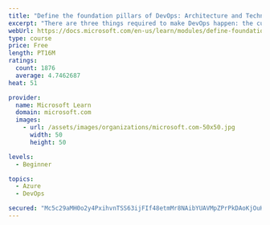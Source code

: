 ```yaml
---
title: "Define the foundation pillars of DevOps: Architecture and Technology"
excerpt: "There are three things required to make DevOps happen: the cultural component, tools and technology, and architecture. Discover the last two foundation pillars of DevOps, Architecture and Technology!"
webUrl: https://docs.microsoft.com/en-us/learn/modules/define-foundation-pillars/
type: course
price: Free
length: PT16M
ratings:
  count: 1876
  average: 4.7462687
heat: 51

provider:
  name: Microsoft Learn
  domain: microsoft.com
  images:
    - url: /assets/images/organizations/microsoft.com-50x50.jpg
      width: 50
      height: 50

levels:
  - Beginner

topics:
  - Azure
  - DevOps

secured: "Mc5c29aMH0o2y4PxihvnTSS63ijFIf48etmMr8NAibYUAVMpZPrPkDAoKjOuHPs3mHayS+9Ii2p8W1P5volFbCdVLrYxcVgyhbSMCoXmh99QYyIz9TOu0isTmoMw5ia3osgI0kdw2A+W2FllPpE9YH/HbPrY+2cfysLIqh7F4dcgmx1gew3MACZgF9Lsnz++EJiLbg2zu65BO0novVP3b885ND4r3Rp6ngoW92oTDKC/PfCCPh8NRr7YCr5f+CMG1zFfb0eyb0SYe9KVken3/6KTyLm1AUxjcEq/QqLJyINRBOD0DSlHU7rVa7ildP0AsV+jDPjq02AoyBD2fW8gD7jIJ2UVqXvD/W3uYEwaDbA3HvXCO7BjZmrtm6p4/Rx1qY/O0P98dNEtUmJtCEjnMwHMRmMmSF1jPDEO3UIlT2k=;0SchvxFUha07cNlMbZ0HbQ=="
---
```


